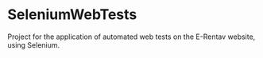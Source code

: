 # SeleniumWebTests
Project for the application of automated web tests on the E-Rentav website, using Selenium.
